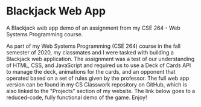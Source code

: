 # Blackjack Web App

A Blackjack web app demo of an assignment from my CSE 264 - Web Systems Programming course.

As part of my Web Systems Programming (CSE 264) course in the fall semester 
of 2020, my classmates and I were tasked with building a Blackjack web application. 
The assignment was a test of our understanding of HTML, CSS, and JavaScript and 
required us to use a Deck of Cards API to manage the deck, animations for the 
cards, and an opponent that operated based on a set of rules given by the professor. 
The full web app version can be found in my CS Classwork repository on GitHub, which 
is also linked to the "Projects" section of my website. The link below goes to a 
reduced-code, fully functional demo of the game. Enjoy!
